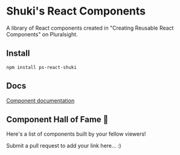 # Shuki's React Components

A library of React components created in "Creating Reusable React Components" on Pluralsight.

## Install
```
npm install ps-react-shuki
```

## Docs
[Component documentation](https://shuki-l.github.io/ps-react-shuki)

## Component Hall of Fame 🎉
Here's a list of components built by your fellow viewers!

Submit a pull request to add your link here... :)
